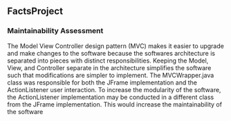 ## FactsProject

### Maintainability Assessment
The Model View Controller design pattern (MVC) makes it easier to
upgrade and make changes to the software because the softwares
architecture is separated into pieces with distinct responsibilities. Keeping
the Model, View, and Controller separate in the architecture simplifies the
software such that modifications are simpler to implement.
The MVCWrapper.java class was responsible for both the JFrame
implementation and the ActionListener user interaction. To increase the
modularity of the software, the ActionListener implementation may be
conducted in a different class from the JFrame implementation. This would
increase the maintainability of the software
